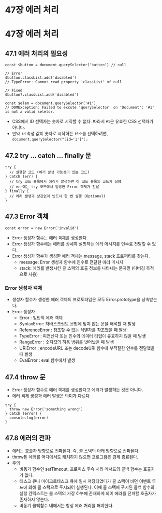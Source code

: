 # 47장 에러 처리

# 47장 에러 처리

## 47.1 에러 처리의 필요성

```tsx
const $button = document.querySelector('button') // null

// Error
$button.classList.add('disabled')
// TypeError: Cannot read property 'classList' of null

// Fixed
$button?.classList.add('disabled')
```

```tsx
const $elem = document.querySelector('#1')
// DOMException: Failed to excute 'querySelector' on 'Document': '#1' is not a valid seletor.
```

- CSS에서 ID 선택자는 숫자로 시작할 수 없다. 따라서 `#1`은 유효한 CSS 선택자가 아니다.
- 만약 `id` 속성 값이 숫자로 시작하는 요소를 선택하려면, `document.querySelector("[id='1']");`

## 47.2 try … catch … finally 문

```tsx
try {
  // 실행할 코드 (에러 발생 가능성이 있는 코드)
} catch (err) {
  // try 코드 블록에서 에러가 발생하면 이 코드 블록의 코드가 실행
  // err에는 try 코드에서 발생한 Error 객체가 전달
} finally {
  // 에러 발생과 상관없이 반드시 한 번 실행 (Optional)
}
```

## 47.3 Error 객체

```tsx
const error = new Error('invalid')
```

- Error 생성자 함수는 에러 객체를 생성한다.
- Error 생성자 함수에는 에러를 상세히 설명하는 에러 메시지를 인수로 전달할 수 있다.
- Error 생성자 함수가 생성한 에러 객체는 message, stack 프로퍼티를 갖는다.
  - message: Error 생성자 함수에 인수로 전달한 에러 메시지
  - stack: 에러를 발생시킨 콜 스택의 호출 정보를 나타내는 문자열 (디버깅 목적으로 사용)

### Error 생성자 객체

- 생성자 함수가 생성한 에러 객체의 프로토타입은 모두 Error.prototype을 상속받는다.
- Error 생성자
  - Error : 일반적 에러 객체
  - SyntaxError: 자바스크립트 문법에 맞지 않는 문을 해석할 때 발생
  - ReferenceError : 참조할 수 없는 식별자를 참조했을 때 발생
  - TypeError : 피연산자 또는 인수의 데이터 타입이 유효하지 않을 때 발생
  - RangeError : 숫자값의 허용 범위를 벗어났을 때 발생
  - URIError : encodeURL 또는 decodeURI 함수에 부적절한 인수를 전달했을 때 발생
  - EvalError : eval 함수에서 발생

## 47.4 throw 문

- Error 생성자 함수로 에러 객체를 생성한다고 에러가 발생하는 것은 아니다.
- 에러 객체 생성과 에러 발생은 의미가 다르다.

```tsx
try {
  throw new Error('something wrong')
} catch (error) {
  console.log(error)
}
```

## 47.8 에러의 전파

- 에러는 호출자 방향으로 전파된다. 즉, 콜 스택의 아래 방향으로 전파된다.
- throw된 에러를 어디에서도 캐치하지 않으면 프로그램은 강제 종료된다.
- 주의
  - 비동기 함수인 setTimeout, 프로미스 후속 처리 메서드의 콜백 함수는 호출자가 없다.
  - 태스크 큐나 마이크로태스크 큐에 일시 저장되었다가 콜 스택이 비면 이벤트 루프에 의해 콜 스택으로 푸시되어 실행된다. 이때 콜 스택에 푸시된 콜백 함수의 실행 컨텍스트는 콜 스택의 가장 하부에 존재하게 되어 에러를 전파할 호출자가 존재하지 않는다.
  - 비동기 콜백함수 내에서는 항상 에러 처리를 해야한다.
